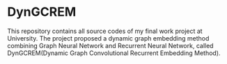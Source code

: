 # DynGCREM

This repository contains all source codes of my final work project at University. The project proposed a dynamic graph embedding method combining Graph Neural Network and Recurrent Neural Network, called DynGCREM(Dynamic Graph Convolutional Recurrent Embedding Method).
